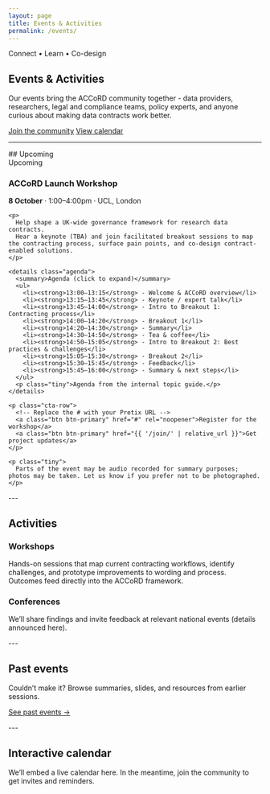 ```yaml
---
layout: page
title: Events & Activities
permalink: /events/
---
```


<div class="events-hero">
  <p class="eyebrow">Connect • Learn • Co-design</p>
  <h2 class="page-title">Events & Activities</h2>
  <p class="lead">
    Our events bring the ACCoRD community together - data providers, researchers, legal and compliance teams, policy experts, and anyone curious about making data contracts work better.
  </p>
  <p class="cta-row">
    <a class="btn btn-primary" href="{{ '/join/' | relative_url }}">Join the community</a>
    <a class="btn btn-primary" href="#calendar">View calendar</a>
  </p>
</div>

---
<div class="spacer-sm"></div>
## Upcoming
<div class="spacer-sm"></div>

<div class="event-card">
  <div class="event-card-body">
    <span class="badge">Upcoming</span>
    <h3>ACCoRD Launch Workshop</h3>
    <p class="event-meta">
      <strong>8 October</strong> · 1:00–4:00pm · UCL, London
    </p>

    <p>
      Help shape a UK-wide governance framework for research data contracts.
      Hear a keynote (TBA) and join facilitated breakout sessions to map the contracting process, surface pain points, and co-design contract-enabled solutions.
    </p>

    <details class="agenda">
      <summary>Agenda (click to expand)</summary>
      <ul>
        <li><strong>13:00–13:15</strong> - Welcome & ACCoRD overview</li>
        <li><strong>13:15–13:45</strong> - Keynote / expert talk</li>
        <li><strong>13:45–14:00</strong> - Intro to Breakout 1: Contracting process</li>
        <li><strong>14:00–14:20</strong> - Breakout 1</li>
        <li><strong>14:20–14:30</strong> - Summary</li>
        <li><strong>14:30–14:50</strong> - Tea & coffee</li>
        <li><strong>14:50–15:05</strong> - Intro to Breakout 2: Best practices & challenges</li>
        <li><strong>15:05–15:30</strong> - Breakout 2</li>
        <li><strong>15:30–15:45</strong> - Feedback</li>
        <li><strong>15:45–16:00</strong> - Summary & next steps</li>
      </ul>
      <p class="tiny">Agenda from the internal topic guide.</p>
    </details>

    <p class="cta-row">
      <!-- Replace the # with your Pretix URL -->
      <a class="btn btn-primary" href="#" rel="noopener">Register for the workshop</a>
      <a class="btn btn-primary" href="{{ '/join/' | relative_url }}">Get project updates</a>
    </p>

    <p class="tiny">
      Parts of the event may be audio recorded for summary purposes; photos may be taken. Let us know if you prefer not to be photographed.
    </p>

  </div>
</div>

<div class="spacer-sm"></div>
---
<div class="spacer-sm"></div>

## Activities
<div class="spacer-sm"></div>

### Workshops

Hands-on sessions that map current contracting workflows, identify challenges, and prototype improvements to wording and process. Outcomes feed directly into the ACCoRD framework.

### Conferences

We’ll share findings and invite feedback at relevant national events (details announced here).

<div class="spacer-sm"></div>
---
<div class="spacer-sm"></div>

## Past events

Couldn’t make it? Browse summaries, slides, and resources from earlier sessions.

<p><a class="btn btn-primary" href="{{ '/events/past/' | relative_url }}">See past events →</a></p>

<div class="spacer-sm"></div>
---
<div class="spacer-sm"></div>

## Interactive calendar

<p id="calendar" class="tiny">
We’ll embed a live calendar here. In the meantime, join the community to get invites and reminders.
</p>
